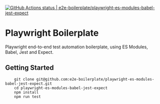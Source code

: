 [![GitHub Actions status | e2e-boilerplate/playwright-es-modules-babel-jest-expect](https://github.com/e2e-boilerplate/playwright-es-modules-babel-jest-expect/workflows/playwright-es-modules-babel-jest-expect/badge.svg)](https://github.com/e2e-boilerplate/playwright-es-modules-babel-jest-expect/actions?workflow=playwright-es-modules-babel-jest-expect)

# Playwright Boilerplate

Playwright end-to-end test automation boilerplate, using ES Modules, Babel, Jest and Expect.

## Getting Started

    	git clone git@github.com:e2e-boilerplate/playwright-es-modules-babel-jest-expect.git
    	cd playwright-es-modules-babel-jest-expect
    	npm install
    	npm run test

